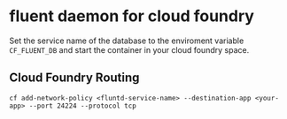# fluent daemon for cloud foundry

Set the service name of the database to the enviroment variable `CF_FLUENT_DB` and start the container in your cloud foundry space.


## Cloud Foundry Routing

    cf add-network-policy <fluntd-service-name> --destination-app <your-app> --port 24224 --protocol tcp